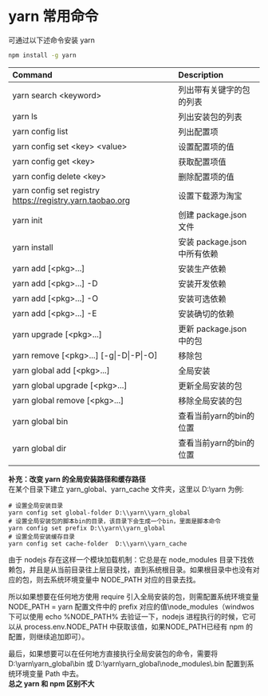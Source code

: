 # yarn 常用命令

可通过以下述命令安装 yarn

``` bash
npm install -g yarn
```

| Command | Description |
| :----- | :--------- |
|yarn search \<keyword\>|列出带有关键字的包的列表|
|yarn ls | 列出安装包的列表
|yarn config list| 列出配置项
|yarn config set \<key\> \<value\>|设置配置项的值
|yarn config get \<key\>| 获取配置项值
|yarn config delete \<key\>| 删除配置项的值
|yarn config set registry <https://registry.yarn.taobao.org>| 设置下载源为淘宝
|yarn init|创建 package.json 文件
|yarn install| 安装 package.json 中所有依赖
|yarn add \[\<pkg\>...\]| 安装生产依赖
|yarn add \[\<pkg\>...\] -D| 安装开发依赖
|yarn add \[\<pkg\>...\] -O| 安装可选依赖
|yarn add \[\<pkg\>...\] -E| 安装确切的依赖
|yarn upgrade \[\<pkg\>...\]| 更新 package.json 中的包
|yarn remove \[\<pkg\>...\] \[-g\|-D\|-P\|-O\]| 移除包
|yarn global add \[\<pkg\>...\]| 全局安装
|yarn global upgrade \[\<pkg\>...\]| 更新全局安装的包
|yarn global remove \[\<pkg\>...\]| 移除全局安装的包
|yarn global bin| 查看当前yarn的bin的位置
|yarn global dir| 查看当前yarn的bin的位置
|         |

**补充：改变 yarn 的全局安装路径和缓存路径**  
在某个目录下建立 yarn_global、yarn_cache 文件夹，这里以 D:\yarn
为例:

```shell
# 设置全局安装目录
yarn config set global-folder D:\\yarn\\yarn_global 
# 设置全局安装包的脚本bin的目录，该目录下会生成一个bin，里面是脚本命令
yarn config set prefix D:\\yarn\\yarn_global  
# 设置全局安装缓存目录
yarn config set cache-folder  D:\\yarn\\yarn_cache  
```

由于 nodejs 存在这样一个模块加载机制：它总是在 node_modules 目录下找依赖包，并且是从当前目录往上层目录找，直到系统根目录。如果根目录中也没有对应的包，则去系统环境变量中 NODE_PATH 对应的目录去找。  

所以如果想要在任何地方使用 require 引入全局安装的包，则需配置系统环境变量 NODE_PATH = yarn 配置文件中的 prefix 对应的值\node_modules（windwos 下可以使用 echo \%NODE_PATH\% 去验证一下，nodejs 进程执行的时候，它可以从 process.env.NODE_PATH 中获取该值，如果NODE_PATH已经有 npm 的配置，则继续追加即可）。  

最后，如果想要可以在任何地方直接执行全局安装包的命令，需要将 D:\yarn\yarn_global\bin 或 D:\yarn\yarn_global\node_modules\\.bin 配置到系统环境变量 Path 中去。  
**总之 yarn 和 npm 区别不大**
